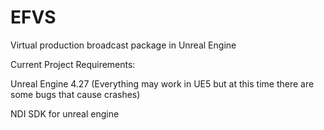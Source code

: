 # EFVS
Virtual production broadcast package in Unreal Engine

Current Project Requirements:


Unreal Engine 4.27 (Everything may work in UE5 but at this time there are some bugs that cause crashes)

NDI SDK for unreal engine
